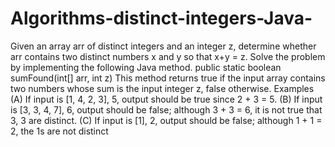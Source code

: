 # Algorithms-distinct-integers-Java-
Given an array arr of distinct integers and an integer z, determine whether arr
contains two distinct numbers x and y so that x+y = z. Solve the problem by implementing the
following Java method.
public static boolean sumFound(int[] arr, int z) 
This method returns true if the input array contains two numbers whose sum is the input integer
z, false otherwise.
Examples
(A) If input is [1, 4, 2, 3], 5, output should be true since 2 + 3 = 5.
(B) If input is [3, 3, 4, 7], 6, output should be false; although 3 + 3 = 6, it is not true that 3, 3
are distinct.
(C) If input is [1], 2, output should be false; although 1 + 1 = 2, the 1s are not distinct
